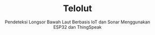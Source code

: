 <div align="center">
  <h1> Telolut </h1>
  <p> Pendeteksi Longsor Bawah Laut Berbasis IoT dan Sonar Menggunakan ESP32 dan ThingSpeak </p>
</div>

